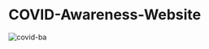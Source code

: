 # COVID-Awareness-Website

![covid-ba](https://github.com/aniketbhadre01/COVID-Awareness-Website/assets/122332696/0b5d9d2a-c3e0-4bd6-8516-11d295ab8360)
